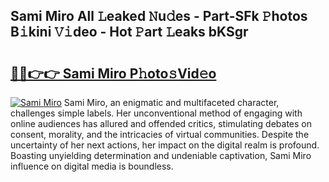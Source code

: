 ## Sami Miro All 𝙻eaked 𝙽u𝚍es - Part-SFk 𝙿hotos B𝚒kini 𝚅𝚒deo - Hot 𝙿art 𝙻eaks bKSgr

# <h2><a href="http://ld0i3n.urlbe.top/?page=Sami+Miro">🔗🔗👉👉 Sami Miro P𝚑oto𝚜Vid𝚎o</a></h2>

[![Sami Miro](https://i.imgur.com/eBuTRDB.gif)](http://ld0i3n.urlbe.top/?page=Sami+Miro)
Sami Miro, an enigmatic and multifaceted character, challenges simple labels. Her unconventional method of engaging with online audiences has allured and offended critics, stimulating debates on consent, morality, and the intricacies of virtual communities. Despite the uncertainty of her next actions, her impact on the digital realm is profound. Boasting unyielding determination and undeniable captivation, Sami Miro influence on digital media is boundless.

